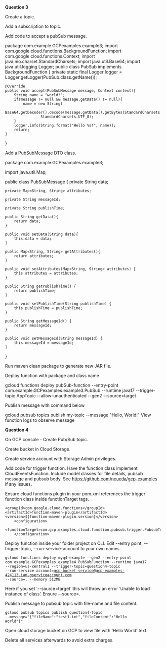 <b>Question 3</b>

Create a topic.

Add a subscription to topic.

Add code to accept a pubSub message. 



package com.example.GCPexamples.example3;
import com.google.cloud.functions.BackgroundFunction;
import com.google.cloud.functions.Context;
import java.nio.charset.StandardCharsets;
import java.util.Base64;
import java.util.logging.Logger;
public class PubSub implements BackgroundFunction<PubSubMessage> {
    private static final Logger logger = Logger.getLogger(PubSub.class.getName());

    @Override
    public void accept(PubSubMessage message, Context context){
        String name = "world!";
        if(message != null && message.getData() != null){
            name = new String(
                    Base64.getDecoder().decode(message.getData().getBytes(StandardCharsets.UTF_8)),
                    StandardCharsets.UTF_8);
        }
        logger.info(String.format("Hello %s!", name));
        return;
    }
}

Add a PubSubMessage DTO class. 



package com.example.GCPexamples.example3;

import java.util.Map;

public class PubSubMessage {
    private String data;

    private Map<String, String> attributes;

    private String messageId;

    private String publishTime;

    public String getData(){
        return data;
    }

    public void setData(String data){
        this.data = data;
    }

    public Map<String, String> getAttributes(){
        return attributes;
    }

    public void setAttributes(Map<String, String> attributes) {
        this.attributes = attributes;
    }

    public String getPublishTime() {
        return publishTime;
    }

    public void setPublishTime(String publishTime) {
        this.publishTime = publishTime;
    }

    public String getMessageId() {
        return messageId;
    }

    public void setMessageId(String messageId) {
        this.messageId = messageId;
    }

}

Run maven clean package to generate new JAR file.

Deploy function with package and class name 



gcloud functions deploy pubSub-function 
--entry-point com.example.GCPexamples.example3.PubSub 
--runtime java17 
--trigger-topic AppTopic 
--allow-unauthenticated 
--gen2 
--source=target
 
Publish message with command below 



gcloud pubsub topics publish my-topic --message "Hello, World!"
View function logs to observe message



<b>Question 4</b>

On GCP console - Create Pub/Sub topic.

Create bucket in Cloud Storage.

Create service account with Storage Admin privileges.

Add code for trigger function. Have the function class implement CloudEventsFunction. Include model classes for file details, pubsub message and pubsub body. See https://github.com/neueda/gcp-examples if any issues.

Ensure cloud functions plugin in your pom.xml references the trigger function class inside functionTarget tags.

	<groupId>com.google.cloud.functions</groupId>
	<artifactId>function-maven-plugin</artifactId>
	<version>${function-maven-plugin.version}</version>
		<configuration>
			<functionTarget>com.gcp.examples.cloud.function.pubsub.trigger.PubsubTriggerFunction</functionTarget>
		</configuration>

Deploy function inside your folder project on CLI.
Edit --entry point, --trigger-topic, --run-service-account to your own names.

<code>gcloud functions deploy myq4-example --gen2 --entry-point com.example.GCPexamples.example4.PubSubFunction --runtime java17 --region=us-central1 --trigger-topic=question4-topic --run-service-account=gcp-bucket-service@gcp-examples-424113.iam.gserviceaccount.com --source=. --memory 512MB</code>

Here if you set ‘--source=target’ this will throw an error ‘Unable to load instance of class’. Ensure --source=.

Publish message to pubsub topic with file-name and file content.


<code>gcloud pubsub topics publish question4-topic --message="{\"fileName\":\"test1.txt\",\"fileContent\":\"Hello World\"}"</code>

Open cloud storage bucket on GCP to view file with ‘Hello World’ text.

Delete all services afterwards to avoid extra charges.
